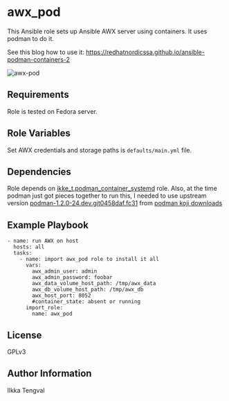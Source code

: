 awx_pod
=======

This Ansible role sets up Ansible AWX server using containers. It uses podman
to do it.

See this blog how to use it: https://redhatnordicssa.github.io/ansible-podman-containers-2

![awx-pod](https://redhatnordicssa.github.io/assets/images/awx-pod.png)

Requirements
------------

Role is tested on Fedora server.

Role Variables
--------------

Set AWX credentials and storage paths is ```defaults/main.yml``` file.

Dependencies
------------

Role depends on
[ikke_t.podman_container_systemd](https://galaxy.ansible.com/ikke_t/podman_container_systemd)
role. Also, at the time podman just got pieces together to run this, I needed
to use upstream version [podman-1.2.0-24.dev.git0458daf.fc31]() from [podman
koji downloads](https://koji.fedoraproject.org/koji/packageinfo?packageID=26289)


Example Playbook
----------------

```
- name: run AWX on host
  hosts: all
  tasks:
    - name: import awx_pod role to install it all
      vars:
        awx_admin_user: admin
        awx_admin_password: foobar
        awx_data_volume_host_path: /tmp/awx_data
        awx_db_volume_host_path: /tmp/awx_db
        awx_host_port: 8052
        #container_state: absent or running
      import_role:
        name: awx_pod
```

License
-------

GPLv3

Author Information
------------------

Ilkka Tengval

